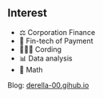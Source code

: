 ## Interest
- ⚖️ Corporation Finance
- 🔗 Fin-tech of Payment
- 🧑🏻‍💻 Cording
- 📊 Data analysis
- 📐 Math

Blog: [derella-00.gihub.io](https://derella-00.github.io)
